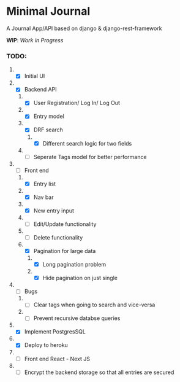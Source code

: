 # Minimal Journal

A Journal App/API based on django & django-rest-framework


**WIP**: *Work in Progress* 

### TODO:
1. - [x] Initial UI
1. - [x] Backend API
    1. - [x] User Registration/ Log In/ Log Out
    2. - [x] Entry model 
    3. - [x] DRF search
        1. - [x] Different search logic for two fields
    3. - [ ] Seperate Tags model for better performance
2. - [ ] Front end
    1. - [x] Entry list 
    2. - [x] Nav bar
    3. - [x] New entry input
    3. - [ ] Edit/Update functionality
    3. - [ ] Delete functionality
    3. - [x] Pagination for large data
        1. - [x] Long pagination problem
        1. - [x] Hide pagination on just single 
3. - [ ] Bugs
    1. - [ ] Clear tags when going to search and vice-versa
    2. - [ ] Prevent recursive databse queries
4. - [x] Implement PostgresSQL
3. - [x] Deploy to heroku
4. - [ ] Front end React - Next JS
5. - [ ] Encrypt the backend storage so that all entries are secured
